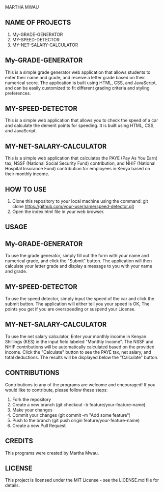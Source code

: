 MARTHA MWAU
## NAME OF PROJECTS
1. My-GRADE-GENERATOR
2. MY-SPEED-DETECTOR
3. MY-NET-SALARY-CALCULATOR

## My-GRADE-GENERATOR
This is a simple grade generator web application that allows students to enter their name and grade, and receive a letter grade based on their numerical score. The application is built using HTML, CSS, and JavaScript, and can be easily customized to fit different grading criteria and styling preferences.

## MY-SPEED-DETECTOR 
This is a simple web application that allows you to check the speed of a car and calculate the demerit points for speeding. It is built using HTML, CSS, and JavaScript.

## MY-NET-SALARY-CALCULATOR
This is a simple web application that calculates the PAYE (Pay As You Earn) tax, NSSF (National Social Security Fund) contribution, and NHIF (National Hospital Insurance Fund) contribution for employees in Kenya based on their monthly income.

## HOW TO USE
1. Clone this repository to your local machine using the command: git clone https://github.com/your-username/speed-detector.git
2. Open the index.html file in your web browser.


## USAGE 
## My-GRADE-GENERATOR
To use the grade generator, simply fill out the form with your name and numerical grade, and click the "Submit" button. The application will then calculate your letter grade and display a message to you with your name and grade.
## MY-SPEED-DETECTOR
To use the speed detector, simply input the speed of the car and click the submit button. The application will either tell you your speed is OK, The points you get if you are overspeeding or suspend your License.
## MY-NET-SALARY-CALCULATOR
To use the net salary calculator,  Enter your monthly income in Kenyan Shillings (KES) in the input field labeled "Monthly Income". The NSSF and NHIF contributions will be automatically calculated based on the provided income. Click the "Calculate" button to see the PAYE tax, net salary, and total deductions. The results will be displayed below the "Calculate" button.

## CONTRIBUTIONS
Contributions to any of the programs are welcome and encouraged! If you would like to contribute, please follow these steps:
1. Fork the repository
2. Create a new branch (git checkout -b feature/your-feature-name)
3. Make your changes
4. Commit your changes (git commit -m "Add some feature")
5. Push to the branch (git push origin feature/your-feature-name)
6. Create a new Pull Request

## CREDITS
This programs were created by Martha Mwau.

## LICENSE
This project is licensed under the MIT License - see the LICENSE.md file for details.
